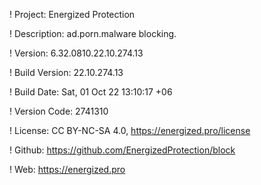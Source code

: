! Project: Energized Protection

! Description: ad.porn.malware blocking.

! Version: 6.32.0810.22.10.274.13

! Build Version: 22.10.274.13

! Build Date: Sat, 01 Oct 22 13:10:17 +06

! Version Code: 2741310

! License: CC BY-NC-SA 4.0, https://energized.pro/license

! Github: https://github.com/EnergizedProtection/block

! Web: https://energized.pro
